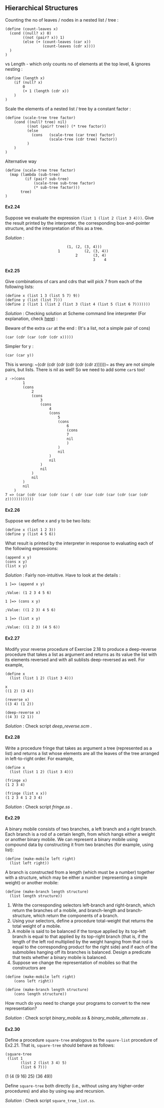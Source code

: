 ## Hierarchical Structures

Counting the no of leaves / nodes in a nested list / tree :
```
(define (count-leaves x)
  (cond ((null? x) 0)
        ((not (pair? x)) 1)
        (else (+ (count-leaves (car x))
                 (count-leaves (cdr x))))
  )
)
```
vs Length - which only counts no of elements at the top level, & ignores nesting :
```
(define (length x)
    (if (null? x) 
        0
        (+ 1 (length (cdr x))
    )
)
```

Scale the elements of a nested list / tree by a constant factor :
```
(define (scale-tree tree factor)
    (cond ((null? tree) nil)
          ((not (pair? tree)) (* tree factor))
          (else
            (cons   (scale-tree (car tree) factor)
                    (scale-tree (cdr tree) factor))
          )
    )
)
```
Alternative way
```
(define (scale-tree tree factor)
  (map (lambda (sub-tree)
         (if (pair? sub-tree)
             (scale-tree sub-tree factor)
             (* sub-tree factor)))
       tree)
)
```
#### Ex2.24

Suppose we evaluate the expression `(list 1 (list 2 (list 3 4)))`. Give the result printed by the interpreter, the corresponding box-and-pointer structure, and the interpretation of this as a tree.

_Solution_ : 
```
                            (1, (2, (3, 4)))
                        1           (2, (3, 4))
                                2       (3, 4)
                                        3    4    
```

#### Ex2.25

Give combinations of cars and cdrs that will pick 7 from each of the following lists:
```
(define x (list 1 3 (list 5 7) 9))
(define y (list (list 7)))
(define z (list 1 (list 2 (list 3 (list 4 (list 5 (list 6 7)))))))
```

_Solution_ : Checking solution at Scheme command line interpreter (For explanation, check [here](http://community.schemewiki.org/?sicp-ex-2.25)) :

Beware of the extra `car` at the end : (It's a list, not a simple pair of cons)
```
(car (cdr (car (cdr (cdr x)))))
```
Simpler for y :
```
(car (car y))
```
This is wrong:
~(cdr (cdr (cdr (cdr (cdr (cdr z))))))~
as they are not simple pairs, but lists. There is nil as well!
So we need to add some `car`s too!
```
z ->(cons   
        1 
        (cons   
            2 
            (cons   
                3 
                (cons 
                    4 
                    (cons 
                        5 
                        (cons 
                            6 
                            (cons 
                            7 
                            nil
                            )
                        ) 
                        nil
                    ) 
                    nil
                ) 
                nil
            ) 
            nil
        ) 
        nil
    )
7 => (car (cdr (car (cdr (car ( cdr (car (cdr (car (cdr (car (cdr z))))))))))))
```

#### Ex2.26

Suppose we define x and y to be two lists:
```
(define x (list 1 2 3))
(define y (list 4 5 6))
```
What result is printed by the interpreter in response to evaluating each of the following expressions:
```
(append x y)
(cons x y)
(list x y)
```

_Solution_ : Fairly non-intuitive. Have to look at the details : 
```
1 ]=> (append x y)

;Value: (1 2 3 4 5 6)

1 ]=> (cons x y)

;Value: ((1 2 3) 4 5 6)

1 ]=> (list x y)

;Value: ((1 2 3) (4 5 6))
```

#### Ex2.27

Modify your reverse procedure of Exercise 2.18 to produce a deep-reverse procedure that takes a list as argument and returns as its value the list with its elements reversed and with all sublists deep-reversed as well. For example,
```
(define x 
  (list (list 1 2) (list 3 4)))

x
((1 2) (3 4))

(reverse x)
((3 4) (1 2))

(deep-reverse x)
((4 3) (2 1))
```

_Solution_ : Check script _deep_reverse.scm_ .

#### Ex2.28

Write a procedure fringe that takes as argument a tree (represented as a list) and returns a list whose elements are all the leaves of the tree arranged in left-to-right order. For example,
```
(define x 
  (list (list 1 2) (list 3 4)))

(fringe x)
(1 2 3 4)

(fringe (list x x))
(1 2 3 4 1 2 3 4)
```

_Solution_ : Check script _fringe.ss_ .


#### Ex2.29

A binary mobile consists of two branches, a left branch and a right branch. Each branch is a rod of a certain length, from which hangs either a weight or another binary mobile. We can represent a binary mobile using compound data by constructing it from two branches (for example, using list):
```
(define (make-mobile left right)
  (list left right))
```
A branch is constructed from a length (which must be a number) together with a structure, which may be either a number (representing a simple weight) or another mobile:
```
(define (make-branch length structure)
  (list length structure))
```
1. Write the corresponding selectors left-branch and right-branch, which return the branches of a mobile, and branch-length and branch-structure, which return the components of a branch.
2. Using your selectors, define a procedure total-weight that returns the total weight of a mobile.
3. A mobile is said to be balanced if the torque applied by its top-left branch is equal to that applied by its top-right branch (that is, if the length of the left rod multiplied by the weight hanging from that rod is equal to the corresponding product for the right side) and if each of the submobiles hanging off its branches is balanced.
Design a predicate that tests whether a binary mobile is balanced. 
4. Suppose we change the representation of mobiles so that the constructors are
```
(define (make-mobile left right)
    (cons left right))

(define (make-branch length structure)
    (cons length structure))
```
How much do you need to change your programs to convert to the new representation?

_Solution_ : Check script _binary_mobile.ss_ & _binary_mobile_alternate.ss_ .


#### Ex2.30

Define a procedure `square-tree` analogous to the `square-list` procedure of Ex2.21. 
That is, `square-tree` should behave as follows:
```
(square-tree
 (list 1
       (list 2 (list 3 4) 5)
       (list 6 7)))
```
(1 (4 (9 16) 25) (36 49))

Define `square-tree` both directly (i.e., without using any higher-order procedures) and also by using `map` and recursion. 

_Solution_ : Check script `square_tree_list.ss`. 